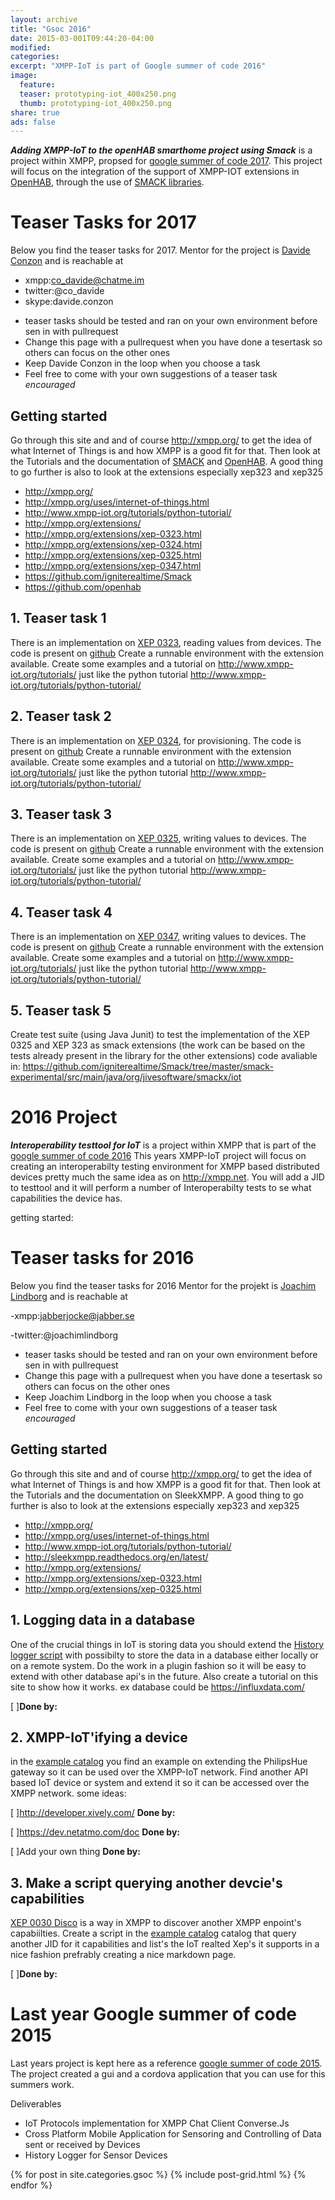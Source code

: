 ```yaml
---
layout: archive
title: "Gsoc 2016"
date: 2015-03-001T09:44:20-04:00
modified:
categories: 
excerpt: "XMPP-IoT is part of Google summer of code 2016"
image:
  feature: 
  teaser: prototyping-iot_400x250.png
  thumb: prototyping-iot_400x250.png
share: true
ads: false
---
```


***Adding XMPP-IoT to the openHAB smarthome project using Smack*** is a project within XMPP, propsed for [google summer of code 2017](https://developers.google.com/open-source/gsoc/). This project will focus on the integration of the support of XMPP-IOT extensions in [OpenHAB](http://www.openhab.org/), through the use of [SMACK libraries](https://www.igniterealtime.org/projects/smack/).

# Teaser Tasks for 2017

Below you find the teaser tasks for 2017. 
Mentor for the project is [Davide Conzon](http://www.ismb.it/davide.conzon) and is reachable at

  - xmpp:co_davide@chatme.im
  - twitter:@co_davide
  - skype:davide.conzon

  * teaser tasks should be tested and ran on your own environment before sen in with pullrequest 
  * Change this page with a pullrequest when you have done a tesertask so others can focus on the other ones
  * Keep Davide Conzon in the loop when you choose a task
  * Feel free to come with your own suggestions of a teaser task *encouraged*  

## Getting started
Go through this site and and of course http://xmpp.org/ to get the idea of what Internet of Things is and how XMPP is a good fit for that. Then look at the Tutorials and the documentation of [SMACK](https://www.igniterealtime.org/projects/smack/documentation.jsp) and [OpenHAB](http://docs.openhab.org/tutorials/beginner/). A good thing to go further is also to look at the extensions especially xep323 and xep325

  * http://xmpp.org/
  * http://xmpp.org/uses/internet-of-things.html
  * http://www.xmpp-iot.org/tutorials/python-tutorial/
  * http://xmpp.org/extensions/
  * http://xmpp.org/extensions/xep-0323.html
  * http://xmpp.org/extensions/xep-0324.html
  * http://xmpp.org/extensions/xep-0325.html
  * http://xmpp.org/extensions/xep-0347.html
  * https://github.com/igniterealtime/Smack
  * https://github.com/openhab

## 1. Teaser task 1
There is an implementation on [XEP 0323](http://xmpp.org/extensions/xep-0323.html), reading values from devices. The code is present on [github](https://github.com/igniterealtime/Smack/tree/master/smack-experimental/src/main/java/org/jivesoftware/smackx/iot/data)
Create a runnable environment with the extension available. Create some examples and a tutorial on http://www.xmpp-iot.org/tutorials/ just like the python tutorial http://www.xmpp-iot.org/tutorials/python-tutorial/
 
## 2. Teaser task 2
There is an implementation on [XEP 0324](http://xmpp.org/extensions/xep-0324.html), for provisioning. The code is present on [github](https://github.com/igniterealtime/Smack/tree/master/smack-experimental/src/main/java/org/jivesoftware/smackx/iot/provisioning)
Create a runnable environment with the extension available. Create some examples and a tutorial on http://www.xmpp-iot.org/tutorials/ just like the python tutorial http://www.xmpp-iot.org/tutorials/python-tutorial/
 
## 3. Teaser task 3
There is an implementation on [XEP 0325](http://xmpp.org/extensions/xep-0325.html), writing values to devices. The code is present on [github](https://github.com/igniterealtime/Smack/tree/master/smack-experimental/src/main/java/org/jivesoftware/smackx/iot/control)
Create a runnable environment with the extension available. Create some examples and a tutorial on http://www.xmpp-iot.org/tutorials/ just like the python tutorial http://www.xmpp-iot.org/tutorials/python-tutorial/
 
## 4. Teaser task 4
There is an implementation on [XEP 0347](http://xmpp.org/extensions/xep-0347.html), writing values to devices. The code is present on [github](https://github.com/igniterealtime/Smack/tree/master/smack-experimental/src/main/java/org/jivesoftware/smackx/iot/discovery)
Create a runnable environment with the extension available. Create some examples and a tutorial on http://www.xmpp-iot.org/tutorials/ just like the python tutorial http://www.xmpp-iot.org/tutorials/python-tutorial/
 
## 5. Teaser task 5
Create test suite (using Java Junit) to test the implementation of the XEP 0325 and XEP 323  as smack extensions (the work can be based on the tests already present in the library for the other extensions)  code avaliable in:
https://github.com/igniterealtime/Smack/tree/master/smack-experimental/src/main/java/org/jivesoftware/smackx/iot

# 2016 Project

***Interoperability  testtool for IoT*** is a project within XMPP that is part of the [google summer of code 2016](https://developers.google.com/open-source/gsoc/) This years XMPP-IoT project will focus on creating an interoperabilty testing environment for XMPP based distributed devices pretty much the same idea as on http://xmpp.net. You will add a JID to testtool and it will perform a number of Interoperabilty tests to se what capabilities the device has.

getting started:

# Teaser tasks for 2016
Below you find the teaser tasks for 2016 
Mentor for the projekt is [Joachim Lindborg](http://lsys.se) and is reachable at

  -xmpp:jabberjocke@jabber.se 

  -twitter:@joachimlindborg
  
  * teaser tasks should be tested and ran on your own environment before sen in with pullrequest 
  * Change this page with a pullrequest when you have done a tesertask so others can focus on the other ones
  * Keep Joachim Lindborg in the loop when you choose a task
  * Feel free to come with your own suggestions of a teaser task *encouraged*

## Getting started
Go through this site and and of course http://xmpp.org/ to get the idea of what Internet of Things is and how XMPP is a good fit for that. Then look at the Tutorials and the documentation on SleekXMPP. A good thing to go further is also to look at the extensions especially xep323 and xep325

  * http://xmpp.org/
  * http://xmpp.org/uses/internet-of-things.html
  * http://www.xmpp-iot.org/tutorials/python-tutorial/
  * http://sleekxmpp.readthedocs.org/en/latest/
  * http://xmpp.org/extensions/
  * http://xmpp.org/extensions/xep-0323.html
  * http://xmpp.org/extensions/xep-0325.html

## 1. Logging data in a database
One of the crucial things in IoT is storing data you should extend the [History logger script](https://github.com/joachimlindborg/SleekXMPP/tree/xep_0323_325/examples/IoT) with possibilty to store the data in a database either locally or on a remote system. Do the work in a plugin fashion so it will be easy to extend with other database api's in the future. Also create a tutorial on this site to show how it works. ex database could be https://influxdata.com/

  [ ]**Done by:**

## 2. XMPP-IoT'ifying a device
in the [example catalog](https://github.com/joachimlindborg/SleekXMPP/tree/xep_0323_325/examples/IoT) you find an example on extending the PhilipsHue gateway so it can be used over the XMPP-IoT network. Find another API based IoT device or system and extend it so it can be accessed over the XMPP network. some ideas:

  [ ]http://developer.xively.com/ **Done by:**

  [ ]https://dev.netatmo.com/doc **Done by:**

  [ ]Add your own thing **Done by:**

## 3. Make a script querying another devcie's capabilities
[XEP 0030 Disco](http://xmpp.org/extensions/xep-0030.html) is a way in XMPP to discover another XMPP enpoint's capabiilties. Create a script in the [example catalog](https://github.com/joachimlindborg/SleekXMPP/tree/xep_0323_325/examples/IoT) catalog that query another JID for it capabilities and list's the IoT realted Xep's it supports in a nice fashion prefrably creating a nice markdown page. 

  [ ]**Done by:**

# Last year Google summer of code 2015
Last years project is kept here as a reference [google summer of code 2015](http://www.google-melange.com/gsoc/homepage/google/gsoc2015). The project created a gui and a cordova application that you can use for this summers work.

Deliverables
  * IoT Protocols implementation for XMPP Chat Client Converse.Js
  * Cross Platform Mobile Application for Sensoring and Controlling of Data sent or received by Devices
  * History Logger for Sensor Devices

<div class="tiles">
{% for post in site.categories.gsoc %}
  {% include post-grid.html %}
{% endfor %}
</div><!-- /.tiles -->
